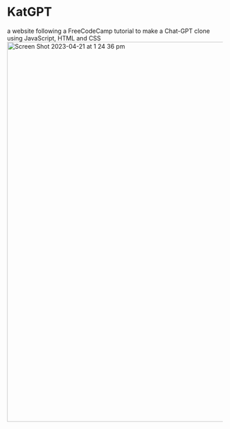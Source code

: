 # KatGPT
a website following a FreeCodeCamp tutorial to make a Chat-GPT clone using JavaScript, HTML and CSS
<img width="887" alt="Screen Shot 2023-04-21 at 1 24 36 pm" src="https://user-images.githubusercontent.com/113362369/233533669-12ed8d7d-6ca9-4ba9-b506-668f338202dd.png">
